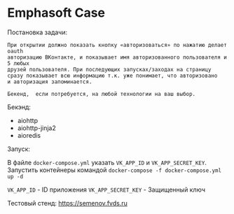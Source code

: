 # Emphasoft Case

Постановка задачи:
```
При открытии должно показать кнопку «авторизоваться» по нажатию делает oauth
авторизацию ВКонтакте, и показывает имя авторизованного пользователя и 5 любых
друзей пользователя. При последующих запусках/заходах на страницу 
сразу показывает всю информацию т.к. уже понимает, что авторизовано 
и авторизация запоминается. 

Бекенд,  если потребуется, на любой технологии на ваш выбор.
```


Бекэнд:
- aiohttp
- aiohttp-jinja2
- aioredis


Запуск:

В файле `docker-compose.yml` указать `VK_APP_ID` и `VK_APP_SECRET_KEY`.
Запустить контейнеры командой `docker-compose -f docker-compose.yml up -d`

`VK_APP_ID` - ID приложения
`VK_APP_SECRET_KEY` - Защищенный ключ

Тестовый стенд: https://semenov.fvds.ru
